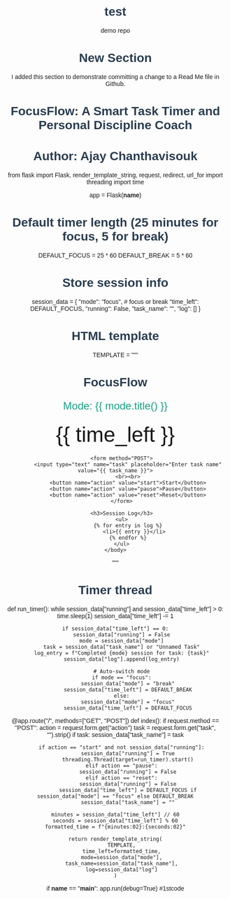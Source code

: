 # test
demo repo

# New Section
I added this section to demonstrate committing a change to a Read Me file in Github.

# FocusFlow: A Smart Task Timer and Personal Discipline Coach
# Author: Ajay Chanthavisouk

from flask import Flask, render_template_string, request, redirect, url_for
import threading
import time

app = Flask(__name__)

# Default timer length (25 minutes for focus, 5 for break)
DEFAULT_FOCUS = 25 * 60
DEFAULT_BREAK = 5 * 60

# Store session info
session_data = {
    "mode": "focus",          # focus or break
    "time_left": DEFAULT_FOCUS,
    "running": False,
    "task_name": "",
    "log": []
}

# HTML template
TEMPLATE = """
<!doctype html>
<html>
    <head>
        <title>FocusFlow</title>
        <style>
            body { font-family: Arial, sans-serif; text-align: center; margin-top: 50px; }
            h1 { color: #2c3e50; }
            .timer { font-size: 48px; margin: 20px 0; }
            .mode { font-size: 24px; color: #16a085; }
        </style>
    </head>
    <body>
        <h1>FocusFlow</h1>
        <p class="mode">Mode: {{ mode.title() }}</p>
        <p class="timer">{{ time_left }}</p>

        <form method="POST">
            <input type="text" name="task" placeholder="Enter task name" value="{{ task_name }}">
            <br><br>
            <button name="action" value="start">Start</button>
            <button name="action" value="pause">Pause</button>
            <button name="action" value="reset">Reset</button>
        </form>

        <h3>Session Log</h3>
        <ul>
            {% for entry in log %}
                <li>{{ entry }}</li>
            {% endfor %}
        </ul>
    </body>
</html>
"""

# Timer thread
def run_timer():
    while session_data["running"] and session_data["time_left"] > 0:
        time.sleep(1)
        session_data["time_left"] -= 1

    if session_data["time_left"] == 0:
        session_data["running"] = False
        mode = session_data["mode"]
        task = session_data["task_name"] or "Unnamed Task"
        log_entry = f"Completed {mode} session for task: {task}"
        session_data["log"].append(log_entry)

        # Auto-switch mode
        if mode == "focus":
            session_data["mode"] = "break"
            session_data["time_left"] = DEFAULT_BREAK
        else:
            session_data["mode"] = "focus"
            session_data["time_left"] = DEFAULT_FOCUS

@app.route("/", methods=["GET", "POST"])
def index():
    if request.method == "POST":
        action = request.form.get("action")
        task = request.form.get("task", "").strip()
        if task:
            session_data["task_name"] = task

        if action == "start" and not session_data["running"]:
            session_data["running"] = True
            threading.Thread(target=run_timer).start()
        elif action == "pause":
            session_data["running"] = False
        elif action == "reset":
            session_data["running"] = False
            session_data["time_left"] = DEFAULT_FOCUS if session_data["mode"] == "focus" else DEFAULT_BREAK
            session_data["task_name"] = ""

    minutes = session_data["time_left"] // 60
    seconds = session_data["time_left"] % 60
    formatted_time = f"{minutes:02}:{seconds:02}"

    return render_template_string(
        TEMPLATE,
        time_left=formatted_time,
        mode=session_data["mode"],
        task_name=session_data["task_name"],
        log=session_data["log"]
    )

if __name__ == "__main__":
    app.run(debug=True)
#1stcode 
